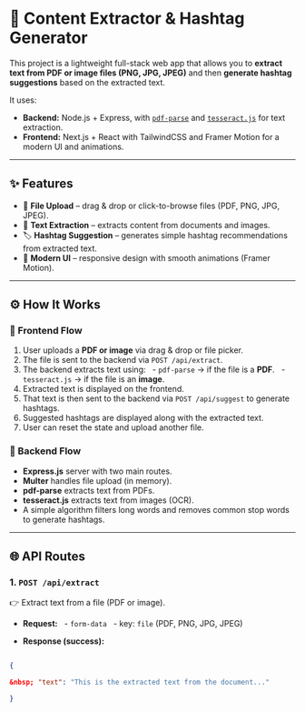 # 📑 Content Extractor & Hashtag Generator

This project is a lightweight full-stack web app that allows you to **extract text from PDF or image files (PNG, JPG, JPEG)** and then **generate hashtag suggestions** based on the extracted text.

It uses:
- **Backend:** Node.js + Express, with [`pdf-parse`](https://www.npmjs.com/package/pdf-parse) and [`tesseract.js`](https://github.com/naptha/tesseract.js) for text extraction.
- **Frontend:** Next.js + React with TailwindCSS and Framer Motion for a modern UI and animations.

---

## ✨ Features
- 📂 **File Upload** – drag & drop or click-to-browse files (PDF, PNG, JPG, JPEG).
- 📝 **Text Extraction** – extracts content from documents and images.
- 🏷 **Hashtag Suggestion** – generates simple hashtag recommendations from extracted text.
- 🎨 **Modern UI** – responsive design with smooth animations (Framer Motion).

---

## ⚙️ How It Works

### 🔹 Frontend Flow
1. User uploads a **PDF or image** via drag & drop or file picker.
2. The file is sent to the backend via `POST /api/extract`.
3. The backend extracts text using:
   - `pdf-parse` → if the file is a **PDF**.
   - `tesseract.js` → if the file is an **image**.
4. Extracted text is displayed on the frontend.
5. That text is then sent to the backend via `POST /api/suggest` to generate hashtags.
6. Suggested hashtags are displayed along with the extracted text.
7. User can reset the state and upload another file.

### 🔹 Backend Flow
- **Express.js** server with two main routes.
- **Multer** handles file upload (in memory).
- **pdf-parse** extracts text from PDFs.
- **tesseract.js** extracts text from images (OCR).
- A simple algorithm filters long words and removes common stop words to generate hashtags.

---

## 🌐 API Routes

### **1. `POST /api/extract`**
👉 Extract text from a file (PDF or image).

- **Request:**
  - `form-data`
    - key: `file` (PDF, PNG, JPG, JPEG)

- **Response (success):**
```json

{

&nbsp; "text": "This is the extracted text from the document..."

}


